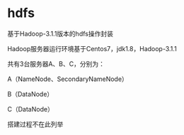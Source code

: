 # hdfs
基于Hadoop-3.1.1版本的hdfs操作封装

Hadoop服务器运行环境基于Centos7，jdk1.8，Hadoop-3.1.1

共有3台服务器A、B、C，分别为：

A（NameNode、SecondaryNameNode）

B（DataNode）

C（DataNode）

搭建过程不在此列举
